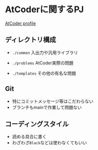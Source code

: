 # AtCoderに関するPJ

[AtCoder profile](https://atcoder.jp/users/calliope)

## ディレクトリ構成
- `./common`
  入出力や汎用ライブラリ

- `./problems`
  AtCoder実際の問題
  
- `./templates`
  その他の有名な問題

## Git
- 特にコミットメッセージ等はこだわらない
- ブランチもmainで作業して問題ない

## コーディングスタイル
- 読める具合に書く
- わざわざ`Black`などは使わなくてもいい

